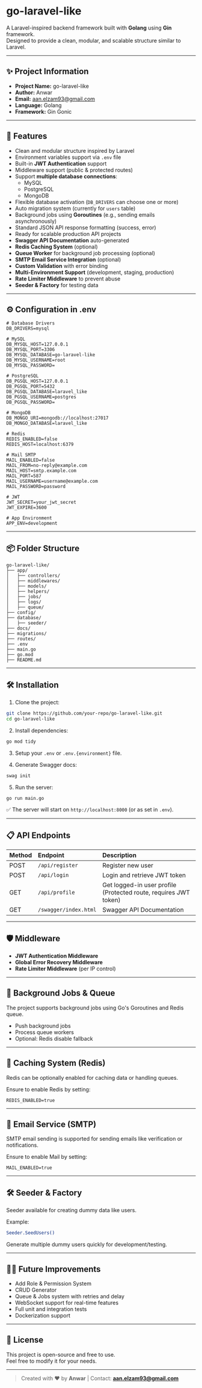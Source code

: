 
# go-laravel-like

A Laravel-inspired backend framework built with **Golang** using **Gin** framework.  
Designed to provide a clean, modular, and scalable structure similar to Laravel.

---

## ✨ Project Information

- **Project Name:** go-laravel-like
- **Author:** Anwar  
- **Email:** aan.elzam93@gmail.com
- **Language:** Golang
- **Framework:** Gin Gonic

---

## 🚀 Features

- Clean and modular structure inspired by Laravel
- Environment variables support via `.env` file
- Built-in **JWT Authentication** support
- Middleware support (public & protected routes)
- Support **multiple database connections**:
  - MySQL
  - PostgreSQL
  - MongoDB
- Flexible database activation (`DB_DRIVERS` can choose one or more)
- Auto migration system (currently for `users` table)
- Background jobs using **Goroutines** (e.g., sending emails asynchronously)
- Standard JSON API response formatting (success, error)
- Ready for scalable production API projects
- **Swagger API Documentation** auto-generated
- **Redis Caching System** (optional)
- **Queue Worker** for background job processing (optional)
- **SMTP Email Service Integration** (optional)
- **Custom Validation** with error binding
- **Multi-Environment Support** (development, staging, production)
- **Rate Limiter Middleware** to prevent abuse
- **Seeder & Factory** for testing data

---

## ⚙️ Configuration in .env

```env
# Database Drivers
DB_DRIVERS=mysql

# MySQL
DB_MYSQL_HOST=127.0.0.1
DB_MYSQL_PORT=3306
DB_MYSQL_DATABASE=go-laravel-like
DB_MYSQL_USERNAME=root
DB_MYSQL_PASSWORD=

# PostgreSQL
DB_PGSQL_HOST=127.0.0.1
DB_PGSQL_PORT=5432
DB_PGSQL_DATABASE=laravel_like
DB_PGSQL_USERNAME=postgres
DB_PGSQL_PASSWORD=

# MongoDB
DB_MONGO_URI=mongodb://localhost:27017
DB_MONGO_DATABASE=laravel_like

# Redis
REDIS_ENABLED=false
REDIS_HOST=localhost:6379

# Mail SMTP
MAIL_ENABLED=false
MAIL_FROM=no-reply@example.com
MAIL_HOST=smtp.example.com
MAIL_PORT=587
MAIL_USERNAME=username@example.com
MAIL_PASSWORD=password

# JWT
JWT_SECRET=your_jwt_secret
JWT_EXPIRE=3600

# App Environment
APP_ENV=development
```

---

## 📦 Folder Structure

```
go-laravel-like/
├── app/
│   ├── controllers/
│   ├── middlewares/
│   ├── models/
│   ├── helpers/
│   ├── jobs/
│   ├── logs/
│   ├── queue/
├── config/
├── database/
│   ├── seeder/
├── docs/
├── migrations/
├── routes/
├── .env
├── main.go
├── go.mod
├── README.md
```

---

## 🛠 Installation

1. Clone the project:

```bash
git clone https://github.com/your-repo/go-laravel-like.git
cd go-laravel-like
```

2. Install dependencies:

```bash
go mod tidy
```

3. Setup your `.env` or `.env.{environment}` file.

4. Generate Swagger docs:

```bash
swag init
```

5. Run the server:

```bash
go run main.go
```

✅ The server will start on `http://localhost:8000` (or as set in `.env`).

---

## 📋 API Endpoints

| Method | Endpoint         | Description                |
|:-------|:------------------|:----------------------------|
| POST   | `/api/register`    | Register new user           |
| POST   | `/api/login`       | Login and retrieve JWT token |
| GET    | `/api/profile`     | Get logged-in user profile (Protected route, requires JWT token) |
| GET    | `/swagger/index.html` | Swagger API Documentation |

---

## 🛡 Middleware

- **JWT Authentication Middleware**
- **Global Error Recovery Middleware**
- **Rate Limiter Middleware** (per IP control)

---

## 🚀 Background Jobs & Queue

The project supports background jobs using Go's Goroutines and Redis queue.

- Push background jobs
- Process queue workers
- Optional: Redis disable fallback

---

## 🚀 Caching System (Redis)

Redis can be optionally enabled for caching data or handling queues.

Ensure to enable Redis by setting:
```env
REDIS_ENABLED=true
```

---

## 📧 Email Service (SMTP)

SMTP email sending is supported for sending emails like verification or notifications.

Ensure to enable Mail by setting:
```env
MAIL_ENABLED=true
```

---

## 🛠 Seeder & Factory

Seeder available for creating dummy data like users.

Example:

```bash
Seeder.SeedUsers()
```

Generate multiple dummy users quickly for development/testing.

---

## 🧑‍💻 Future Improvements

- Add Role & Permission System
- CRUD Generator
- Queue & Jobs system with retries and delay
- WebSocket support for real-time features
- Full unit and integration tests
- Dockerization support

---

## 📄 License

This project is open-source and free to use.  
Feel free to modify it for your needs.

---

> Created with ❤️ by **Anwar** | Contact: **aan.elzam93@gmail.com**

